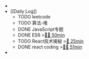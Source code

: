 -
- [[Daily Log]]
	- TODO leetcode
	- TODO 算法-堆
	- DONE JavaScript专题
	- DONE ES6 >[🍅🍅 50min](#agenda-pomo://?t=f-1686215468879-1500%2Cf-1686217984657-1500)
	- TODO React技术揭秘 >[🍅 25min](#agenda-pomo://?t=f-1686223515619-1500)
	- DONE react coding >[🍅🍅 51min](#agenda-pomo://?t=f-1686197572242-1500%2Cf-1686212167985-1500%2Cp-1686215309100-25)
-